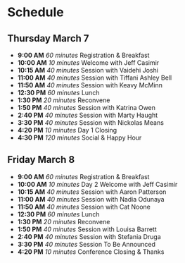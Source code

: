 # Schedule

## Thursday March 7

- **9:00 AM** _60 minutes_ Registration & Breakfast
- **10:00 AM** _10 minutes_ Welcome with Jeff Casimir
- **10:15 AM** _40 minutes_ Session with Vaidehi Joshi
- **11:00 AM** _40 minutes_ Session with Tiffani Ashley Bell
- **11:50 AM** _40 minutes_ Session with Keavy McMinn
- **12:30 PM** _60 minutes_ Lunch
- **1:30 PM** _20 minutes_ Reconvene
- **1:50 PM** _40 minutes_ Session with Katrina Owen
- **2:40 PM** _40 minutes_ Session with Marty Haught
- **3:30 PM** _40 minutes_ Session with Nickolas Means
- **4:20 PM** _10 minutes_ Day 1 Closing
- **4:30 PM** _120 minutes_ Social & Happy Hour

## Friday March 8

- **9:00 AM** _60 minutes_ Registration & Breakfast
- **10:00 AM** _10 minutes_ Day 2 Welcome with Jeff Casimir
- **10:15 AM** _40 minutes_ Session with Aaron Patterson
- **11:00 AM** _40 minutes_ Session with Nadia Odunaya
- **11:50 AM** _40 minutes_ Session with Cat Noone
- **12:30 PM** _60 minutes_ Lunch
- **1:30 PM** _20 minutes_ Reconvene
- **1:50 PM** _40 minutes_ Session with Louisa Barrett
- **2:40 PM** _40 minutes_ Session with Stefania Druga
- **3:30 PM** _40 minutes_ Session To Be Announced
- **4:20 PM** _10 minutes_ Conference Closing & Thanks
